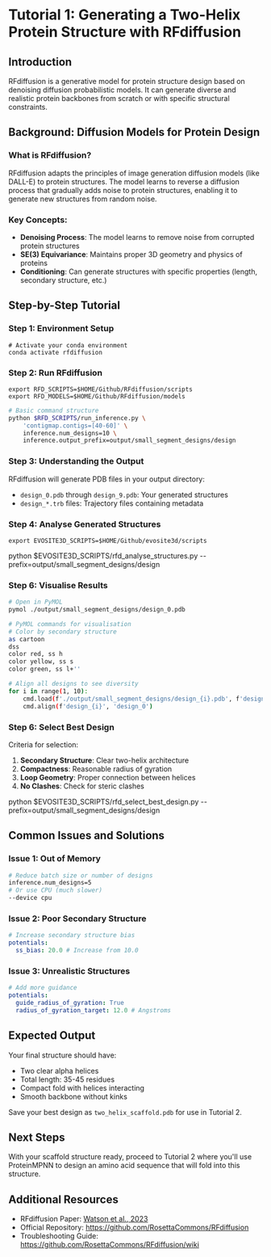 # Tutorial 1: Generating a Two-Helix Protein Structure with RFdiffusion

## Introduction

RFdiffusion is a generative model for protein structure design based on denoising diffusion
probabilistic models. It can generate diverse and realistic protein backbones from scratch or with
specific structural constraints.

## Background: Diffusion Models for Protein Design

### What is RFdiffusion?

RFdiffusion adapts the principles of image generation diffusion models (like DALL-E) to protein
structures. The model learns to reverse a diffusion process that gradually adds noise to protein
structures, enabling it to generate new structures from random noise.

### Key Concepts:

- **Denoising Process**: The model learns to remove noise from corrupted protein structures
- **SE(3) Equivariance**: Maintains proper 3D geometry and physics of proteins
- **Conditioning**: Can generate structures with specific properties (length, secondary structure,
  etc.)

## Step-by-Step Tutorial

### Step 1: Environment Setup

```shell
# Activate your conda environment
conda activate rfdiffusion
```

### Step 2: Run RFdiffusion

```shell
export RFD_SCRIPTS=$HOME/Github/RFdiffusion/scripts
export RFD_MODELS=$HOME/Github/RFdiffusion/models
```

```bash
# Basic command structure
python $RFD_SCRIPTS/run_inference.py \
    'contigmap.contigs=[40-60]' \
    inference.num_designs=10 \
    inference.output_prefix=output/small_segment_designs/design

```

### Step 3: Understanding the Output

RFdiffusion will generate PDB files in your output directory:

- `design_0.pdb` through `design_9.pdb`: Your generated structures
- `design_*.trb` files: Trajectory files containing metadata

### Step 4: Analyse Generated Structures

```shell
export EVOSITE3D_SCRIPTS=$HOME/Github/evosite3d/scripts
```

python $EVOSITE3D_SCRIPTS/rfd_analyse_structures.py --prefix=output/small_segment_designs/design

### Step 6: Visualise Results

```bash
# Open in PyMOL
pymol ./output/small_segment_designs/design_0.pdb

# PyMOL commands for visualisation
# Color by secondary structure
as cartoon
dss
color red, ss h
color yellow, ss s
color green, ss l+''

# Align all designs to see diversity
for i in range(1, 10):
    cmd.load(f'./output/small_segment_designs/design_{i}.pdb', f'design_{i}')
    cmd.align(f'design_{i}', 'design_0')
```

### Step 6: Select Best Design

Criteria for selection:

1. **Secondary Structure**: Clear two-helix architecture
2. **Compactness**: Reasonable radius of gyration
3. **Loop Geometry**: Proper connection between helices
4. **No Clashes**: Check for steric clashes

python $EVOSITE3D_SCRIPTS/rfd_select_best_design.py --prefix=output/small_segment_designs/design

## Common Issues and Solutions

### Issue 1: Out of Memory

```bash
# Reduce batch size or number of designs
inference.num_designs=5
# Or use CPU (much slower)
--device cpu
```

### Issue 2: Poor Secondary Structure

```yaml
# Increase secondary structure bias
potentials:
  ss_bias: 20.0 # Increase from 10.0
```

### Issue 3: Unrealistic Structures

```yaml
# Add more guidance
potentials:
  guide_radius_of_gyration: True
  radius_of_gyration_target: 12.0 # Angstroms
```

## Expected Output

Your final structure should have:

- Two clear alpha helices
- Total length: 35-45 residues
- Compact fold with helices interacting
- Smooth backbone without kinks

Save your best design as `two_helix_scaffold.pdb` for use in Tutorial 2.

## Next Steps

With your scaffold structure ready, proceed to Tutorial 2 where you'll use ProteinMPNN to design an
amino acid sequence that will fold into this structure.

## Additional Resources

- RFdiffusion Paper: [Watson et al., 2023](https://www.nature.com/articles/s41586-023-06415-8)
- Official Repository: https://github.com/RosettaCommons/RFdiffusion
- Troubleshooting Guide: https://github.com/RosettaCommons/RFdiffusion/wiki
